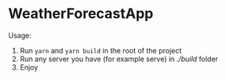 # WeatherForecastApp
Usage:
1. Run `yarn` and `yarn build` in the root of the project
2. Run any server you have (for example serve) in _./build_ folder
3. Enjoy
